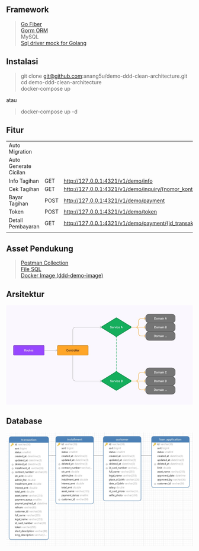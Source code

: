 ## Framework

> [Go Fiber](https://docs.gofiber.io/)\
> [Gorm ORM](https://gorm.io/docs/)\
> MySQL\
> [Sql driver mock for Golang](https://github.com/DATA-DOG/go-sqlmock)


## Instalasi
> git clone git@github.com:anang5u/demo-ddd-clean-architecture.git\
> cd demo-ddd-clean-architecture\
> docker-compose up

atau
> docker-compose up -d
## Fitur

|       | | |
| ----------- | ----------- |---|
| Auto Migration  | | |
| Auto Generate Cicilan | | |
| Info Tagihan | GET| http://127.0.0.1:4321/v1/demo/info |
| Cek Tagihan| GET| http://127.0.0.1:4321/v1/demo/inquiry/{nomor_kontrak} |
| Bayar Tagihan| POST| http://127.0.0.1:4321/v1/demo/payment |
| Token| POST| http://127.0.0.1:4321/v1/demo/token |
| Detail Pembayaran| GET| http://127.0.0.1:4321/v1/demo/payment/{id_transaksi} |
|       | | |

## Asset Pendukung

> [Postman Collection](assets/DDD-Demo.postman_collection.json)\
> [File SQL](assets/db_demo.sql)\
> [Docker Image (ddd-demo-image)](https://hub.docker.com/r/anangsu13/ddd-demo-image)

## Arsitektur
![arsitektur aplikasi](assets/diagram-architecture.jpg)

## Database
![design database](assets/Database-ER-Diagram.jpg)